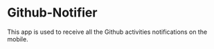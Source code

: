 # Github-Notifier
This app is used to receive all the Github activities notifications on the mobile.

